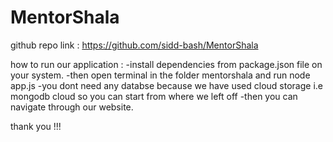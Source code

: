 # MentorShala

github repo link : https://github.com/sidd-bash/MentorShala


how to run our application :
-install dependencies from package.json file on your system.
-then open terminal in the folder mentorshala and run node app.js
-you dont need any databse because we have used cloud storage i.e mongodb cloud so you can start from where we left off
-then you can navigate through our website.

thank you !!!





